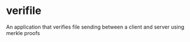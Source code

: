 # verifile
An application that verifies file sending between a client and server using merkle proofs
